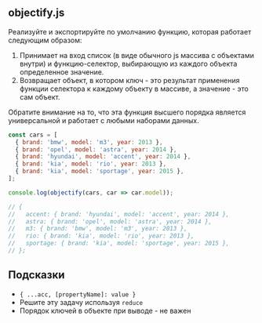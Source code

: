 ## objectify.js

Реализуйте и экспортируйте по умолчанию функцию, которая работает следующим образом:

1. Принимает на вход список (в виде обычного js массива с объектами внутри) и функцию-селектор, выбирающую из каждого объекта определенное значение.
2. Возвращает объект, в котором ключ - это результат применения функции селектора к каждому объекту в массиве, а значение - это сам объект.

Обратите внимание на то, что эта функция высшего порядка является универсальной и работает с любыми наборами данных.

```js
const cars = [
  { brand: 'bmw', model: 'm3', year: 2013 },
  { brand: 'opel', model: 'astra', year: 2014 },
  { brand: 'hyundai', model: 'accent', year: 2014 },
  { brand: 'kia', model: 'rio', year: 2013 },
  { brand: 'kia', model: 'sportage', year: 2015 },
];

console.log(objectify(cars, car => car.model));

// {
//   accent: { brand: 'hyundai', model: 'accent', year: 2014 },
//   astra: { brand: 'opel', model: 'astra', year: 2014 },
//   m3: { brand: 'bmw', model: 'm3', year: 2013 },
//   rio: { brand: 'kia', model: 'rio', year: 2013 },
//   sportage: { brand: 'kia', model: 'sportage', year: 2015 },
// };
```

## Подсказки

* `{ ...acc, [propertyName]: value }`
* Решите эту задачу используя `reduce`
* Порядок ключей в объекте при выводе - не важен
